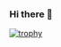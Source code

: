 ### Hi there 👋

<!--
**RunningIkkyu/RunningIkkyu** is a ✨ _special_ ✨ repository because its `README.md` (this file) appears on your GitHub profile.

Here are some ideas to get you started:

- 🌱 Language: Python & Go
- 👯 Learning: Kubernetes
- ⚡ Fun fact: No codes, no bugs.
-->

[![trophy](https://github-profile-trophy.vercel.app/?username=RunningIkkyu)](https://github.com/ryo-ma/github-profile-trophy)
